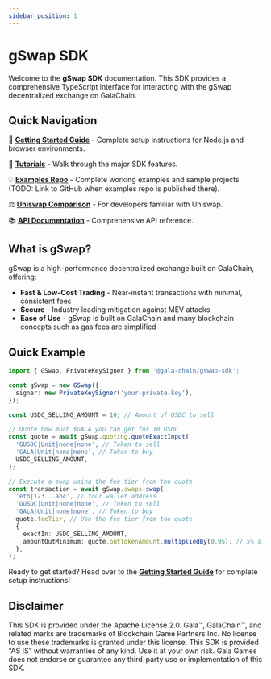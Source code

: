 ```yaml
---
sidebar_position: 1
---
```


# gSwap SDK

Welcome to the **gSwap SDK** documentation. This SDK provides a comprehensive TypeScript interface for interacting with the gSwap decentralized exchange on GalaChain.

## Quick Navigation

🚀 **[Getting Started Guide](/docs/getting-started)** - Complete setup instructions for Node.js and browser environments.

🎯 **[Tutorials](category/tutorial)** - Walk through the major SDK features.

💡 **[Examples Repo](https://gitlab.com/gala-games/defi/dex/sdk/-/tree/dev/examples/cli?ref_type=heads)** - Complete working examples and sample projects (TODO: Link to GitHub when examples repo is published there).

⚖️ **[Uniswap Comparison](/docs/uniswap-comparison)** - For developers familiar with Uniswap.

📚 **[API Documentation](/docs/api/)** - Comprehensive API reference.

## What is gSwap?

gSwap is a high-performance decentralized exchange built on GalaChain, offering:

- **Fast & Low-Cost Trading** - Near-instant transactions with minimal, consistent fees
- **Secure** - Industry leading mitigation against MEV attacks
- **Ease of Use** - gSwap is built on GalaChain and many blockchain concepts such as gas fees are simplified

## Quick Example

```typescript
import { GSwap, PrivateKeySigner } from '@gala-chain/gswap-sdk';

const gSwap = new GSwap({
  signer: new PrivateKeySigner('your-private-key'),
});

const USDC_SELLING_AMOUNT = 10; // Amount of USDC to sell

// Quote how much $GALA you can get for 10 USDC
const quote = await gSwap.quoting.quoteExactInput(
  'GUSDC|Unit|none|none', // Token to sell
  'GALA|Unit|none|none', // Token to buy
  USDC_SELLING_AMOUNT,
);

// Execute a swap using the fee tier from the quote
const transaction = await gSwap.swaps.swap(
  'eth|123...abc', // Your wallet address
  'GUSDC|Unit|none|none', // Token to sell
  'GALA|Unit|none|none', // Token to buy
  quote.feeTier, // Use the fee tier from the quote
  {
    exactIn: USDC_SELLING_AMOUNT,
    amountOutMinimum: quote.outTokenAmount.multipliedBy(0.95), // 5% slippage
  },
);
```

Ready to get started? Head over to the **[Getting Started Guide](/docs/getting-started)** for complete setup instructions!

## Disclaimer

This SDK is provided under the Apache License 2.0. Gala™, GalaChain™, and related marks are trademarks of Blockchain Game Partners Inc. No license to use these trademarks is granted under this license. This SDK is provided “AS IS” without warranties of any kind. Use it at your own risk. Gala Games does not endorse or guarantee any third-party use or implementation of this SDK.

